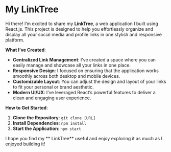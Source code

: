 # My LinkTree


Hi there! I’m excited to share my **LinkTree**, a web application I built using React.js. This project is designed to help you effortlessly organize and display all your social media and profile links in one stylish and responsive platform. 

**What I’ve Created**:
- **Centralized Link Management**: I’ve created a space where you can easily manage and showcase all your links in one place.
- **Responsive Design**: I focused on ensuring that the application works smoothly across both desktop and mobile devices.
- **Customizable Layout**: You can adjust the design and layout of your links to fit your personal or brand aesthetic.
- **Modern UI/UX**: I’ve leveraged React’s powerful features to deliver a clean and engaging user experience.

**How to Get Started**:
1. **Clone the Repository**: `git clone [URL]`
2. **Install Dependencies**: `npm install`
3. **Start the Application**: `npm start`

I hope you find my ** LinkTree** useful and enjoy exploring it as much as I enjoyed building it!
